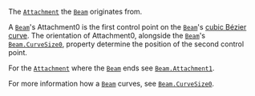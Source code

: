 The [`Attachment`](https://create.roblox.com/docs/reference/engine/classes/Attachment) the [`Beam`](https://create.roblox.com/docs/reference/engine/classes/Beam) originates from.

A [`Beam`](https://create.roblox.com/docs/reference/engine/classes/Beam)'s Attachment0 is the first control point on the
[`Beam`](https://create.roblox.com/docs/reference/engine/classes/Beam)'s [cubic Bézier curve](https://create.roblox.com/docs/https://en.wikipedia.org/wiki/B%C3%A9zier_curve). The orientation of Attachment0,
alongside the [`Beam`](https://create.roblox.com/docs/reference/engine/classes/Beam)'s [`Beam.CurveSize0`](https://create.roblox.com/docs/reference/engine/classes/Beam#CurveSize0), property determine
the position of the second control point.

For the [`Attachment`](https://create.roblox.com/docs/reference/engine/classes/Attachment) where the [`Beam`](https://create.roblox.com/docs/reference/engine/classes/Beam) ends see
[`Beam.Attachment1`](https://create.roblox.com/docs/reference/engine/classes/Beam#Attachment1).

For more information how a [`Beam`](https://create.roblox.com/docs/reference/engine/classes/Beam) curves, see
[`Beam.CurveSize0`](https://create.roblox.com/docs/reference/engine/classes/Beam#CurveSize0).